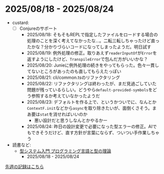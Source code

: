 # 2025/08/18 - 2025/08/24

- custard:
    - [ ] Conjureのサポート
        - 2025/08/18: そもそもREPLで指定したファイルをロードする場合の処理のことを深く考えてなかったな...。二転三転しちゃったけど直ったかな？分かりづらいコードになってしまったようだ。明日試す
        - 2025/08/19: 例外処理の修正。取りあえず`readerInputOf`が`Error`を返すようにしたけど、`TranspileError`で包んだ方がいいかな？
        - 2025/08/20: Junieに例外処理の続きをやってもらった。色々一貫してないところがあったのも直してもらえたっぽい
        - 2025/08/21: cli/common.tsのリファクタリング
        - 2025/08/22: リファクタリングは終わったが、まだ見過ごしていた問題が残っているらしい。どうやら`default-provided-symbols`をどう参照するか考えていなかったようだ
        - 2025/08/23: デフォルトを作る上で、というかついでに、なんとか`ContextF.init`などから`async`を取り除きたいが、面倒くさそう。まあ要は`stat`を消せればいいのか
            - 悪い設計だと思うしなんとかやるかー
        - 2025/08/24: 昨日の設計変更で必要になった型エラーの修正。AIでもできそうだけど、直す方針が言葉にならず、ついつい手作業しちゃう
- 読書など:
    - [型システム入門 プログラミング言語と型の理論](https://www.ohmsha.co.jp/book/9784274069116/)
        - 2025/08/18 - 2025/08/24

[先週の記録はこちら](https://github.com/igrep/daily-commits/blob/2146d925db2113d38db36bfda382d937f7021ac7/yesterday.md)
